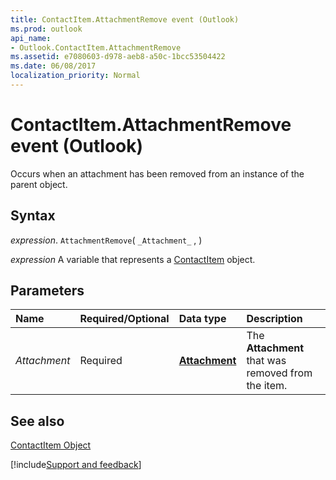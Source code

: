 ```yaml
---
title: ContactItem.AttachmentRemove event (Outlook)
ms.prod: outlook
api_name:
- Outlook.ContactItem.AttachmentRemove
ms.assetid: e7080603-d978-aeb8-a50c-1bcc53504422
ms.date: 06/08/2017
localization_priority: Normal
---
```



# ContactItem.AttachmentRemove event (Outlook)

Occurs when an attachment has been removed from an instance of the parent object.


## Syntax

_expression_. `AttachmentRemove`( `_Attachment_` , )

_expression_ A variable that represents a [ContactItem](Outlook.ContactItem.md) object.


## Parameters



|Name|Required/Optional|Data type|Description|
|:-----|:-----|:-----|:-----|
| _Attachment_|Required| **[Attachment](Outlook.Attachment.md)**|The  **Attachment** that was removed from the item.|

## See also


[ContactItem Object](Outlook.ContactItem.md)

[!include[Support and feedback](~/includes/feedback-boilerplate.md)]